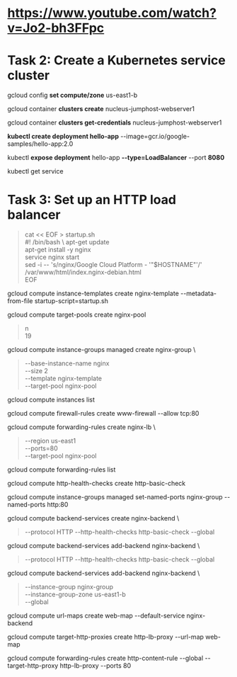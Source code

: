 # https://www.youtube.com/watch?v=Jo2-bh3FFpc

# Task 2: Create a Kubernetes service cluster

gcloud config __set compute/zone__ us-east1-b

gcloud container __clusters create__ nucleus-jumphost-webserver1

gcloud container __clusters get-credentials__ nucleus-jumphost-webserver1

__kubectl create deployment hello-app__ --image=gcr.io/google-samples/hello-app:2.0

kubectl __expose deployment__ hello-app __--type=LoadBalancer__ --port __8080__

kubectl get service

# Task 3: Set up an HTTP load balancer


>cat << EOF > startup.sh \
>#! /bin/bash \ 
>apt-get update \
>apt-get install -y nginx \
>service nginx start \
>sed -i -- 's/nginx/Google Cloud Platform - '"\$HOSTNAME"'/' /var/www/html/index.nginx-debian.html \
>EOF 

gcloud compute instance-templates create nginx-template --metadata-from-file startup-script=startup.sh

gcloud compute target-pools create nginx-pool
> n \
> 19

gcloud compute instance-groups managed create nginx-group \
> --base-instance-name nginx \
> --size 2 \
> --template nginx-template \
> --target-pool nginx-pool

gcloud compute instances list

gcloud compute firewall-rules create www-firewall --allow tcp:80

gcloud compute forwarding-rules create nginx-lb \
> --region us-east1 \
> --ports=80 \
> --target-pool nginx-pool



gcloud compute forwarding-rules list

gcloud compute http-health-checks create http-basic-check

gcloud compute instance-groups managed set-named-ports nginx-group --named-ports http:80

gcloud compute backend-services create nginx-backend \
> --protocol HTTP --http-health-checks http-basic-check --global

gcloud compute backend-services add-backend nginx-backend \
> --protocol HTTP --http-health-checks http-basic-check --global

gcloud compute backend-services add-backend nginx-backend \
> --instance-group nginx-group \
> --instance-group-zone us-east1-b \
> --global

gcloud compute url-maps create web-map --default-service nginx-backend

gcloud compute target-http-proxies create http-lb-proxy --url-map web-map

gcloud compute forwarding-rules create http-content-rule --global --target-http-proxy http-lb-proxy --ports 80
